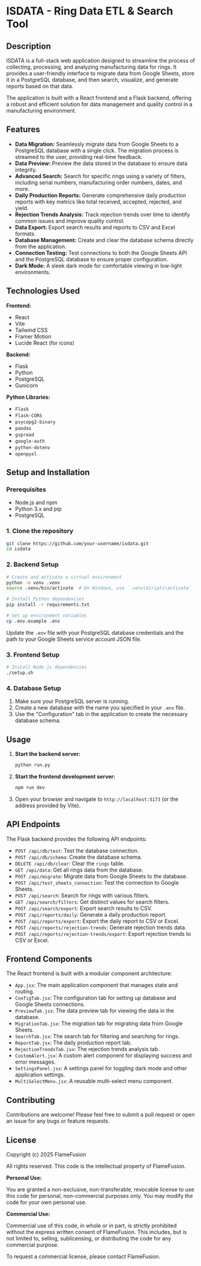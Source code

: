 # ISDATA - Ring Data ETL & Search Tool

## Description

ISDATA is a full-stack web application designed to streamline the process of collecting, processing, and analyzing manufacturing data for rings. It provides a user-friendly interface to migrate data from Google Sheets, store it in a PostgreSQL database, and then search, visualize, and generate reports based on that data.

The application is built with a React frontend and a Flask backend, offering a robust and efficient solution for data management and quality control in a manufacturing environment.

## Features

- **Data Migration:** Seamlessly migrate data from Google Sheets to a PostgreSQL database with a single click. The migration process is streamed to the user, providing real-time feedback.
- **Data Preview:** Preview the data stored in the database to ensure data integrity.
- **Advanced Search:** Search for specific rings using a variety of filters, including serial numbers, manufacturing order numbers, dates, and more.
- **Daily Production Reports:** Generate comprehensive daily production reports with key metrics like total received, accepted, rejected, and yield.
- **Rejection Trends Analysis:** Track rejection trends over time to identify common issues and improve quality control.
- **Data Export:** Export search results and reports to CSV and Excel formats.
- **Database Management:** Create and clear the database schema directly from the application.
- **Connection Testing:** Test connections to both the Google Sheets API and the PostgreSQL database to ensure proper configuration.
- **Dark Mode:** A sleek dark mode for comfortable viewing in low-light environments.

## Technologies Used

**Frontend:**

- React
- Vite
- Tailwind CSS
- Framer Motion
- Lucide React (for icons)

**Backend:**

- Flask
- Python
- PostgreSQL
- Gunicorn

**Python Libraries:**

- `Flask`
- `Flask-CORS`
- `psycopg2-binary`
- `pandas`
- `gspread`
- `google-auth`
- `python-dotenv`
- `openpyxl`

## Setup and Installation

### Prerequisites

- Node.js and npm
- Python 3.x and pip
- PostgreSQL

### 1. Clone the repository

```bash
git clone https://github.com/your-username/isdata.git
cd isdata
```

### 2. Backend Setup

```bash
# Create and activate a virtual environment
python -m venv .venv
source .venv/bin/activate  # On Windows, use `.venv\Scripts\activate`

# Install Python dependencies
pip install -r requirements.txt

# Set up environment variables
cp .env.example .env
```

Update the `.env` file with your PostgreSQL database credentials and the path to your Google Sheets service account JSON file.

### 3. Frontend Setup

```bash
# Install Node.js dependencies
./setup.sh
```

### 4. Database Setup

1.  Make sure your PostgreSQL server is running.
2.  Create a new database with the name you specified in your `.env` file.
3.  Use the "Configuration" tab in the application to create the necessary database schema.

## Usage

1.  **Start the backend server:**

    ```bash
    python run.py
    ```

2.  **Start the frontend development server:**

    ```bash
    npm run dev
    ```

3.  Open your browser and navigate to `http://localhost:5173` (or the address provided by Vite).

## API Endpoints

The Flask backend provides the following API endpoints:

-   `POST /api/db/test`: Test the database connection.
-   `POST /api/db/schema`: Create the database schema.
-   `DELETE /api/db/clear`: Clear the `rings` table.
-   `GET /api/data`: Get all rings data from the database.
-   `POST /api/migrate`: Migrate data from Google Sheets to the database.
-   `POST /api/test_sheets_connection`: Test the connection to Google Sheets.
-   `POST /api/search`: Search for rings with various filters.
-   `GET /api/search/filters`: Get distinct values for search filters.
-   `POST /api/search/export`: Export search results to CSV.
-   `POST /api/reports/daily`: Generate a daily production report.
-   `POST /api/reports/export`: Export the daily report to CSV or Excel.
-   `POST /api/reports/rejection-trends`: Generate rejection trends data.
-   `POST /api/reports/rejection-trends/export`: Export rejection trends to CSV or Excel.

## Frontend Components

The React frontend is built with a modular component architecture:

-   `App.jsx`: The main application component that manages state and routing.
-   `ConfigTab.jsx`: The configuration tab for setting up database and Google Sheets connections.
-   `PreviewTab.jsx`: The data preview tab for viewing the data in the database.
-   `MigrationTab.jsx`: The migration tab for migrating data from Google Sheets.
-   `SearchTab.jsx`: The search tab for filtering and searching for rings.
-   `ReportTab.jsx`: The daily production report tab.
-   `RejectionTrendsTab.jsx`: The rejection trends analysis tab.
-   `CustomAlert.jsx`: A custom alert component for displaying success and error messages.
-   `SettingsPanel.jsx`: A settings panel for toggling dark mode and other application settings.
-   `MultiSelectMenu.jsx`: A reusable multi-select menu component.

## Contributing

Contributions are welcome! Please feel free to submit a pull request or open an issue for any bugs or feature requests.

## License

Copyright (c) 2025 FlameFusion

All rights reserved. This code is the intellectual property of FlameFusion.

**Personal Use:**

You are granted a non-exclusive, non-transferable, revocable license to use this code for personal, non-commercial purposes only. You may modify the code for your own personal use.

**Commercial Use:**

Commercial use of this code, in whole or in part, is strictly prohibited without the express written consent of FlameFusion. This includes, but is not limited to, selling, sublicensing, or distributing the code for any commercial purpose.

To request a commercial license, please contact FlameFusion.
